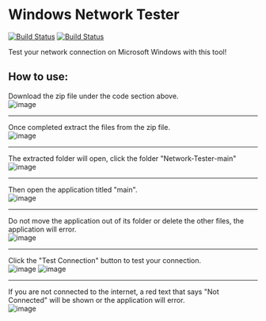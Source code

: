# Windows Network Tester

[![Build Status](https://img.shields.io/github/forks/Crcoli7307/Network-Tester.svg)](https://github.com/Crcoli7307/Network-Tester)
[![Build Status](https://img.shields.io/github/stars/Crcoli7307/Network-Tester.svg)](https://github.com/Crcoli7307/Network-Tester)

Test your network connection on Microsoft Windows with this tool!
## How to use:
Download the zip file under the code section above.\
![image](https://user-images.githubusercontent.com/65417985/137593444-ce477cdd-f7b8-4de3-86fb-3d52290dda52.png)
***
Once completed extract the files from the zip file.\
![image](https://user-images.githubusercontent.com/65417985/137593495-ecacfb79-af84-4941-8864-4e5f7c40ae20.png)
***
The extracted folder will open, click the folder "Network-Tester-main"\
![image](https://user-images.githubusercontent.com/65417985/137593529-e3be4c5a-9ce8-41e0-953a-24f8ebd1c884.png)
***
Then open the application titled "main".\
![image](https://user-images.githubusercontent.com/65417985/137593557-e2a26b2d-c901-4a4a-9ea9-a001c9f3a033.png)
***
Do not move the application out of its folder or delete the other files, the application will error.\
![image](https://user-images.githubusercontent.com/65417985/137593606-2f8bfbc3-cd12-41e0-9593-74bfdc71a71f.png)
***
Click the "Test Connection" button to test your connection.\
![image](https://user-images.githubusercontent.com/65417985/137593645-bfa7c81d-cba2-4a9d-a4e6-0a6b2a55cc97.png)
![image](https://user-images.githubusercontent.com/65417985/137593670-59da6c40-7693-4806-a48e-ba146b67931f.png)
***
If you are not connected to the internet, a red text that says "Not Connected" will be shown or the application will error.\
![image](https://user-images.githubusercontent.com/65417985/137593746-cd9df8be-8d7f-4f53-97ae-7d2affdbd7bb.png)
